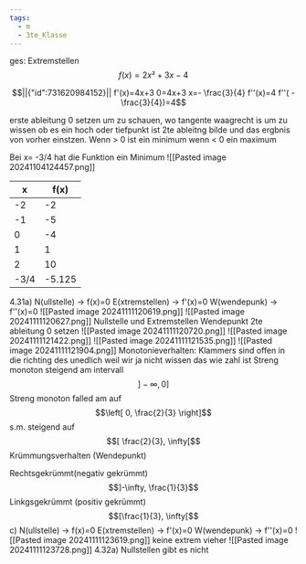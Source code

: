 ```yaml
---
tags:
  - m
  - 3te_Klasse
---
```

ges: Extremstellen
$$f(x)=2x²+3x-4$$

```math
||{"id":731620984152}||

f'(x)=4x+3
0=4x+3
x=- \frac{3}{4}
f''(x)=4
f''( -\frac{3}{4})=4
```
erste ableitung 0 setzen um zu schauen, wo tangente waagrecht is
um zu wissen ob es ein hoch oder tiefpunkt ist 2te ableitng bilde und das ergbnis von vorher einstzen.
Wenn > 0 ist ein minimum wenn < 0 ein maximum

Bei x= -3/4 hat die Funktion ein Minimum
![[Pasted image 20241104124457.png]]

| x    | f(x)   |
| ---- | ------ |
| -2   | -2     |
| -1   | -5     |
| 0    | -4     |
| 1    | 1      |
| 2    | 10     |
| -3/4 | -5.125 |
4.31a)
N(ullstelle) → f(x)=0
E(xtremstellen) → f'(x)=0
W(wendepunk) → f''(x)=0
![[Pasted image 20241111120619.png]]
![[Pasted image 20241111120627.png]]
Nullstelle und Extremstellen
Wendepunkt 2te ableitung 0 setzen
![[Pasted image 20241111120720.png]]
![[Pasted image 20241111121422.png]]
![[Pasted image 20241111121535.png]]
![[Pasted image 20241111121904.png]]
Monotonieverhalten:
Klammers sind offen in die richting des unedlich weil wir ja nicht wissen das wie zahl ist
Streng monoton steigend am intervall $$]-\infty,0]$$
Streng monoton falled am auf $$\left[ 0, \frac{2}{3} \right]$$
s.m. steigend auf $$[  \frac{2}{3}, \infty[$$
Krümmungsverhalten (Wendepunkt)

Rechtsgekrümmt(negativ gekrümmt) $$]-\infty, \frac{1}{3}$$
Linkgsgekrümmt (positiv gekrümmt) $$[\frac{1}{3}, \infty[$$
c)
N(ullstelle) → f(x)=0
E(xtremstellen) → f'(x)=0
W(wendepunk) → f''(x)=0
![[Pasted image 20241111123619.png]]
keine extrem vieher
![[Pasted image 20241111123728.png]]
4.32a)
Nullstellen gibt es nicht